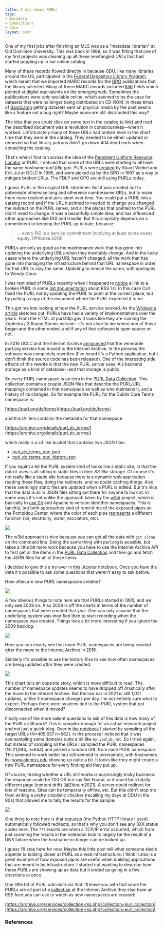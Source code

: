 ```yaml
---
title: A bit about PURLs
tags:
- metadata
- identifiers
- data
layout: post
---
```


One of my first jobs after finishing an MLS was as a "metadata librarian" at
Old Dominion University. This was back in 1998, so it was fitting that one of
my first projects was cleaning up all these newfangled *URLs* that had started
popping up in our online catalog.

Many of these records flowed directly in because ODU, like many libraries
around the US, participated in the [Federal Depository Library Program], which
meant that we imported MARC records for the [GPO] publications that the library
selected. Many of these MARC records included [856] fields which pointed at
digital equivalents on the emerging web. Sometimes the publications were *only*
available online, which seemed to be the case for datasets that were no longer
being distributed on CD-ROM. In these times of [Bandcamp](https://bandcamp.com)
getting datasets sent on physical media by the post seems like a feature not
a bug right? Maybe some are still distributed this way?

The idea that you could click on some text in the catalog (a link) and read the
described document was a revolution in consciousness--when it worked.
Unfortunately many of these URLs had broken even in the short time that they
were in the catalog. They needed to be either updated or removed so that
library patrons didn't go down 404 dead ends when consulting the catalog.

That's when I first ran across the idea of the [Persistent Uniform Resource
Locator] or PURL. I noticed that some of the URLs were starting to all have the
same hostname *purl.fdlp.gov*. PURLs were [created] by Stuart Weibel and Erik
Jul at OCLC in 1995, and were picked up by the GPO in 1997 as a way to mitigate
broken URLs. The FDLP and GPO are still using PURLs today.

I guess PURL is the original URL shortener. But it was created not to
abbreviate otherwise long and otherwise cumbersome URLs, but to make them more
resilient and persistent over time. You could put a PURL into a catalog record
and if the URL it pointed to needed to change you changed the redirect on the
PURL server, and all the places that pointed to the PURL didn't need to change.
It was a beautifully simple idea, and has influenced other approaches like DOI
and Handle. But this simplicity depends on a commitment to keeping the PURL up
to date, because:

> ... every PID is a service commitment involving at least some sweat equity.
[@Kunze:2018]

PURLs are only as good as the maintenance work that has gone into updating the
underlying URLs when they inevitably change. And in the lucky cases where the
underlying URL haven't changed, all the work that has gone into managing the
infrastructure behind that URL namespace in order for that URL to stay the
same. Updating to remain the same, with apologies to Wendy Chun.

I was reminded of PURLs recently when I happened to
[notice](https://twitter.com/edsu/status/1459502321822482437) a link to
a broken PURL in some [old documentation](https://web.resource.org/rss/1.0/)
about RSS 1.0. In this case Carl fixed the PURL not by updating the PURL to
point at the correct place, but by putting a copy of the document where the
PURL expected it to be.

This got me into looking at how the PURL service worked. As the [Wikipedia
article] sketches out, PURLs have had a variety of implementations over the
years. From the HTML at purl.fdlp.gov it looks like they are running the
Zepheira / 3 Round Stones version--it's not clear to me where one of those
began and the other ended, and if any of that software is open source or not.

In 2016 OCLC and the Internet Archive [announced] that the venerable purl.org
service had moved to the Internet Archive. In the process the software was
completely rewritten (I've heard it's a Python application, but I don't think
the source code has been released). One of the interesting side effects of this
rewrite is that the new PURL server uses IA's backend storage as a kind of
database--and that storage is public.

So every PURL namespace is an item in the [PURL Data Collection]. This
collection contains a couple JSON files that describe the PURL/URL mappings
contained in that namespace as well as who maintains it, and a history of its
changes. So for example the PURL for the Dublin Core Terms namespace is:

[https://purl.org/dc/terms](https://purl.org/dc/terms)

and this IA item contains the metadata for that namespace:

[https://archive.org/details/purl_dc_terms/](https://archive.org/details/purl_dc_terms/)

which really is a s3 like bucket that contains two JSON files:

* [purl_dc_terms_purl.json](https://ia601202.us.archive.org/34/items/purl_dc_terms/purl_dc_terms_purl.json)
* [purl_dc_terms_purl_history.json](https://ia601202.us.archive.org/34/items/purl_dc_terms/purl_dc_terms_purl_history.json)

If you squint a bit the PURL system kind of looks like a static site, in that
the data it uses is all sitting in static files in their *S3-like* storage. Of
course it's not really like a static site because there is a dynamic web
application reading these files, doing the redirects, and no doubt caching
things. Also these seemingly static files are updated when a PURL is edited.
But it's nice that the data is all in JSON files sitting out there for anyone
to look at. In some ways it's not unlike the approach taken by the [w3id]
project, which is basically to [use Git](https://github.com/perma-id/w3id.org)
and Apache to version identifier namespaces. This is fanciful, but both
approaches kind of remind me of the exposed pipes on the Pompidou Center, where
the color of each pipe [represents] a different function (air, electricity,
water, escalators, etc).

<a href="https://commons.wikimedia.org/wiki/File:Centre_Georges-Pompidou_34.jpg"><img src="/images/pompidou.jpg" class="img-responsive"></a>

The w3id approach is nice because you can get all the data with `git clone` on
the command line. Doing the same thing with purl.org is possible, but takes
a little bit more work because you have to use the Internet Archive API to
first get all the items in the [PURL Data Collection] and then go and fetch the
JSON files for all of those items.

I decided to give this a try over in [this] Jupyter notebook. Once you have the
data it's possible to ask some questions that weren't easy to ask before.

How often are new PURL namespaces created?

<img src="/images/purl-namespace-creation.png" class="img-responsive">

A few obvious things to note here are that PURLs started in 1995, and we only
see 2009 on. Also 2009 is off the charts in terms of the number of namespaces
that were created that year. One can only assume that the underlying system was
modified then to start recording when the namespace was created. Things look
a bit more interesting if you ignore the 2009 backlog.

<img src="/images/purl-namespace-creation2.png" class="img-responsive">

Here you can clearly see that more PURL namespaces are being created *after*
the move to the Internet Archive in 2016.

Similarly it's possible to use the history files to see how often namespaces
are being updated *after* they were created.

<img src="/images/purl-namespace-updates.png" class="img-responsive">

This chart tells an opposite story, which is more difficult to read. The
number of namespace updates seems to have dropped off drastically after the
move to the Internet Archive. But the low bar in 2021 is still 1,021 updates,
or like 3 namespace changes per day. I'm not entirely sure what to expect.
Perhaps there were systems tied to the PURL system that got disconnected when
it moved?

Finally one of the more salient questions to ask of this data is how many of
the PURLs still work? This is complex enough for an actual research project and
not just a quick blog. Over in [the notebook] I started by sampling all the
target URLs (N=405,637 n=662). In the process I noticed that it was
oversampling some domains quite a bit like `my.yoolib.net`. So I tried again,
but instead of sampling all the URLs I sampled the PURL namespaces (N=21,894,
n=644) and picked a random URL from each PURL namespace. This seemed to work
better but still seemed to oversample, with hostnames list www.olemiss.edu
showing up quite a bit. It looks like they might create a new PURL namespace
for every finding aid they put up.

Of course, testing whether a URL still works is surprisingly tricky business:
the response could be 200 OK but say Not Found, or it could be a totally
different page (content drift) [@Zittrain:2021]. A server could redirect for
lots of reasons. Sites can be temporarily offline, etc. But this didn't stop me
from writing a pretty simplistic checker (recalling my days at ODU in the 90s)
that allowed me to tally the results for the sample:

<img class="img-responsive" src="/images/purls-status-codes.png">

One thing to note here is that [requests] (the Python HTTP library I used)
automatically followed redirects, so that's why you don't see any 3XX status
codes here. The `???` results are when a TCP/IP error occurred, which from just
scanning the results in the notebook look to largely be the result of a DNS
failure when the hostname no longer can be looked up.

I guess I'll stop here for now. Maybe this little post will whet someone else's
appetite to looking closer at PURL as a web infrastructure. I think it also is
a great example of how *exposed pipes* are useful when building applications
that are meant to be infrastructure. I started out wanting to describe how
these PURLs are showing up as data but it ended up going in a few directions at
once.

One little bit of PURL administrivia that I'll leave you with that since the
PURLs are all part of a [collection] at the Internet Archive they also have an
RSS feed you can use to watch as new namespaces are created:

[https://archive.org/services/collection-rss.php?collection=purl_collection](https://archive.org/services/collection-rss.php?collection=purl_collection)

### References

[created]: https://library.oclc.org/digital/collection/p267701coll28/id/1839
[Federal Depository Library Program]: https://en.wikipedia.org/wiki/Federal_Depository_Library_Program
[GPO]: https://en.wikipedia.org/wiki/United_States_Government_Publishing_Office
[MARCIVE]: https://home.marcive.com/
[856]: https://www.oclc.org/bibformats/en/8xx/856.html
[Persistent Uniform Resource Locator]: https://en.wikipedia.org/wiki/Persistent_uniform_resource_locator
[Wikipedia article]: https://en.wikipedia.org/wiki/Persistent_uniform_resource_locator
[PURL Data Collection]: https://archive.org/details/purl_collection
[this]: https://github.com/edsu/notebooks/blob/master/PURL.ipynb
[the notebook]: https://github.com/edsu/notebooks/blob/master/PURL.ipynb
[announced]: https://cdm15003.contentdm.oclc.org/digital/collection/p15003coll6/id/660
[represents]: https://www.centrepompidou.fr/en/collections/our-building
[collection]: https://archive.org/details/purl_collection?sort=-addeddate
[RSS]: https://archive.org/services/collection-rss.php?collection=purl_collection
[requests]: https://docs.python-requests.org/en/master/index.html
[w3id]: https://github.com/perma-id/w3id.org#readme
